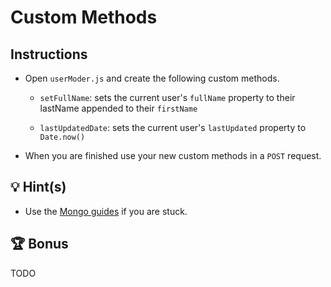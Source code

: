 # Custom Methods

## Instructions

* Open `userModer.js` and create the following custom methods.

  * `setFullName`: sets the current user's `fullName` property to their lastName appended to their `firstName`

  * `lastUpdatedDate`: sets the current user's `lastUpdated` property to `Date.now()`

* When you are finished use your new custom methods in a `POST` request.

## 💡 Hint(s)

* Use the [Mongo guides](https://docs.mongodb.com/guides/) if you are stuck.

## 🏆 Bonus 

TODO